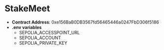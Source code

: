# StakeMeet

* **Contract Address**: 0xe156BaB0DB3567fd56465446a0247FbD306f5186
* **.env variables**
    * SEPOLIA_ACCESSPOINT_URL
    * SEPOLIA_ACCOUNT
    * SEPOLIA_PRIVATE_KEY